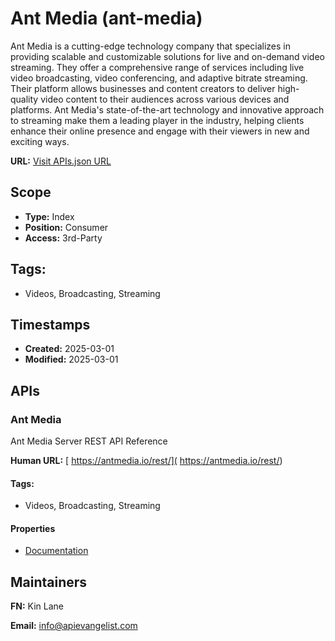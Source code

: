 # Ant Media (ant-media)
Ant Media is a cutting-edge technology company that specializes in providing scalable and customizable solutions for live and on-demand video streaming. They offer a comprehensive range of services including live video broadcasting, video conferencing, and adaptive bitrate streaming. Their platform allows businesses and content creators to deliver high-quality video content to their audiences across various devices and platforms. Ant Media's state-of-the-art technology and innovative approach to streaming make them a leading player in the industry, helping clients enhance their online presence and engage with their viewers in new and exciting ways.

**URL:** [Visit APIs.json URL](https://raw.githubusercontent.com/api-evangelist/ant-media/refs/heads/main/apis.yml)

## Scope

- **Type:** Index 
- **Position:** Consumer 
- **Access:** 3rd-Party 

## Tags:

 - Videos, Broadcasting, Streaming

## Timestamps

- **Created:** 2025-03-01 
- **Modified:** 2025-03-01 

## APIs

### Ant Media
Ant Media Server REST API Reference 

**Human URL:** [ https://antmedia.io/rest/]( https://antmedia.io/rest/)


#### Tags:

 - Videos, Broadcasting, Streaming

#### Properties

- [Documentation]( https://antmedia.io/rest/)

## Maintainers

**FN:** Kin Lane

**Email:** info@apievangelist.com

